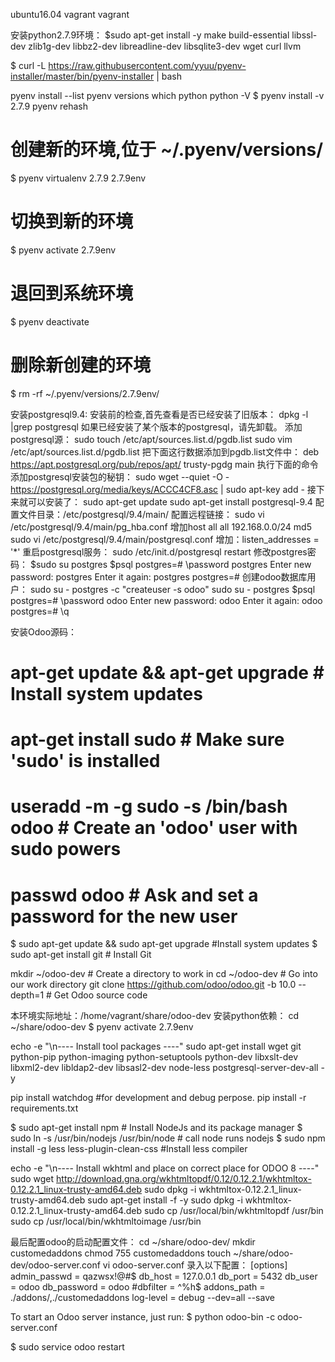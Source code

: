 ubuntu16.04
vagrant vagrant

安装python2.7.9环境：
$sudo apt-get install -y make build-essential libssl-dev zlib1g-dev libbz2-dev libreadline-dev libsqlite3-dev wget curl llvm

$ curl -L https://raw.githubusercontent.com/yyuu/pyenv-installer/master/bin/pyenv-installer | bash

pyenv install --list
pyenv versions
which python
python -V
$ pyenv install -v 2.7.9
pyenv rehash

# 创建新的环境,位于 ~/.pyenv/versions/
$ pyenv virtualenv 2.7.9 2.7.9env

# 切换到新的环境
$ pyenv activate 2.7.9env

# 退回到系统环境
$ pyenv deactivate

# 删除新创建的环境
$ rm -rf ~/.pyenv/versions/2.7.9env/

安装postgresql9.4:
安装前的检查,首先查看是否已经安装了旧版本：
dpkg -l |grep postgresql
如果已经安装了某个版本的postgresql，请先卸载。
添加postgresql源：
sudo touch /etc/apt/sources.list.d/pgdb.list
sudo vim /etc/apt/sources.list.d/pgdb.list
把下面这行数据添加到pgdb.list文件中：
deb https://apt.postgresql.org/pub/repos/apt/ trusty-pgdg main
执行下面的命令添加postgresql安装包的秘钥：
sudo wget --quiet -O - https://postgresql.org/media/keys/ACCC4CF8.asc | sudo apt-key add - 
接下来就可以安装了：
sudo apt-get update
sudo apt-get install postgresql-9.4
配置文件目录：/etc/postgresql/9.4/main/
配置远程链接：
sudo vi /etc/postgresql/9.4/main/pg_hba.conf
增加host  all    all    192.168.0.0/24    md5
sudo vi /etc/postgresql/9.4/main/postgresql.conf
增加：listen_addresses = '*'
重启postgresql服务：
sudo /etc/init.d/postgresql restart
修改postgres密码：
$sudo su postgres
$psql
postgres=# \password postgres
Enter new password:  postgres
Enter it again: postgres
postgres=# 
创建odoo数据库用户：
sudo su - postgres -c "createuser -s odoo"
sudo su - postgres
$psql
postgres=# \password odoo
Enter new password:  odoo
Enter it again: odoo
postgres=# \q


安装Odoo源码：
# apt-get update && apt-get upgrade # Install system updates
# apt-get install sudo # Make sure 'sudo' is installed

# useradd -m -g sudo -s /bin/bash odoo # Create an 'odoo' user with sudo powers
# passwd odoo # Ask and set a password for the new user

$ sudo apt-get update && sudo apt-get upgrade #Install system
updates
$ sudo apt-get install git # Install Git

mkdir ~/odoo-dev # Create a directory to work in
cd ~/odoo-dev # Go into our work directory
git clone https://github.com/odoo/odoo.git -b 10.0 --depth=1       # Get Odoo source code

本环境实际地址：/home/vagrant/share/odoo-dev
安装python依赖：
cd ~/share/odoo-dev
$ pyenv activate 2.7.9env

echo -e "\n---- Install tool packages ----"
sudo apt-get install wget git python-pip python-imaging python-setuptools python-dev libxslt-dev libxml2-dev libldap2-dev libsasl2-dev node-less postgresql-server-dev-all -y

pip install watchdog   #for development and debug perpose.
pip install -r requirements.txt

$ sudo apt-get install npm                     # Install NodeJs and its package manager
$ sudo ln -s /usr/bin/nodejs /usr/bin/node      # call node runs nodejs
$ sudo npm install -g less less-plugin-clean-css    #Install less compiler

echo -e "\n---- Install wkhtml and place on correct place for ODOO 8 ----"
sudo wget http://download.gna.org/wkhtmltopdf/0.12/0.12.2.1/wkhtmltox-0.12.2.1_linux-trusty-amd64.deb
sudo dpkg -i wkhtmltox-0.12.2.1_linux-trusty-amd64.deb
sudo apt-get install -f -y
sudo dpkg -i wkhtmltox-0.12.2.1_linux-trusty-amd64.deb
sudo cp /usr/local/bin/wkhtmltopdf /usr/bin
sudo cp /usr/local/bin/wkhtmltoimage /usr/bin


最后配置odoo的启动配置文件：
cd ~/share/odoo-dev/
mkdir customedaddons
chmod 755 customedaddons
touch ~/share/odoo-dev/odoo-server.conf
vi odoo-server.conf
录入以下配置：
[options]
admin_passwd = qazwsx!@#$
db_host = 127.0.0.1
db_port = 5432
db_user = odoo
db_password = odoo
#dbfilter = ^%h$
addons_path = ./addons/,./customedaddons
log-level = debug
--dev=all
--save

To start an Odoo server instance, just run:
$ python odoo-bin -c odoo-server.conf

$ sudo service odoo restart






